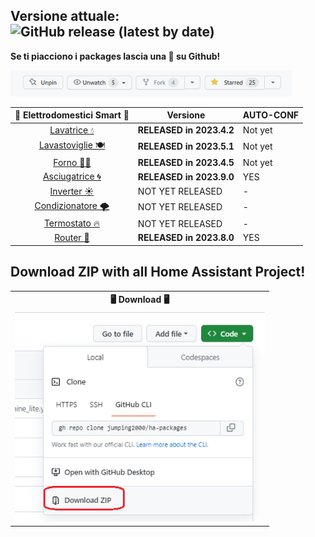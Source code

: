 ## Versione attuale: ![GitHub release (latest by date)](https://img.shields.io/github/v/release/jumping2000/ha-packages)

<b>Se ti piacciono i packages lascia una 🌟 su Github!</b>
<div><img width = "450" src="img/star.png"/></div>

| 📡 Elettrodomestici Smart 📶| Versione | AUTO-CONF |
| :---: | --- | --- |
| [Lavatrice 💧](lavatrice.md) | **RELEASED in 2023.4.2** | Not yet |
| [Lavastoviglie 🍽](lavastoviglie.md) | **RELEASED in 2023.5.1**| Not yet |
| [Forno 👨‍🍳](forno.md) | **RELEASED in 2023.4.5** | Not yet |
| [Asciugatrice 🌀](asciugatrice.md) | **RELEASED in 2023.9.0**| YES | 
| [Inverter ☀](#inverter) | NOT YET RELEASED | - |  
| [Condizionatore 🌪](#condizionatore) | NOT YET RELEASED |  - | 
| [Termostato 🔥](#termostato)| NOT YET RELEASED |  - | 
| [Router 📶](network.md) | **RELEASED in 2023.8.0** |  YES | 


## Download ZIP with all Home Assistant Project!

<table>
	<tr>
	    <th><center> 🖥 Download 🖥<center></th>
	</tr>
  <tr>
      <td><img width = "400" src="img/github_download.png"/></td>
  </tr>
</table>


